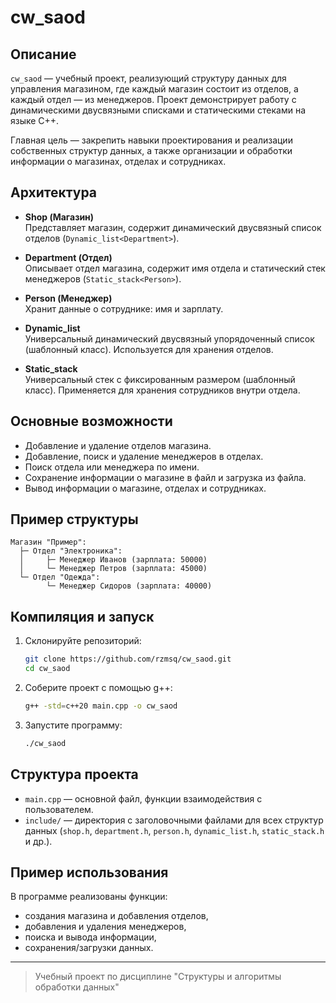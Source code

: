 # cw_saod

## Описание

`cw_saod` — учебный проект, реализующий структуру данных для управления магазином, где каждый магазин состоит из отделов, а каждый отдел — из менеджеров. Проект демонстрирует работу с динамическими двусвязными списками и статическими стеками на языке C++.

Главная цель — закрепить навыки проектирования и реализации собственных структур данных, а также организации и обработки информации о магазинах, отделах и сотрудниках.

## Архитектура

- **Shop (Магазин)**  
  Представляет магазин, содержит динамический двусвязный список отделов (`Dynamic_list<Department>`).

- **Department (Отдел)**  
  Описывает отдел магазина, содержит имя отдела и статический стек менеджеров (`Static_stack<Person>`).

- **Person (Менеджер)**  
  Хранит данные о сотруднике: имя и зарплату.

- **Dynamic_list**  
  Универсальный динамический двусвязный упорядоченный список (шаблонный класс). Используется для хранения отделов.

- **Static_stack**  
  Универсальный стек с фиксированным размером (шаблонный класс). Применяется для хранения сотрудников внутри отдела.

## Основные возможности

- Добавление и удаление отделов магазина.
- Добавление, поиск и удаление менеджеров в отделах.
- Поиск отдела или менеджера по имени.
- Сохранение информации о магазине в файл и загрузка из файла.
- Вывод информации о магазине, отделах и сотрудниках.

## Пример структуры

```
Магазин "Пример":
  ├─ Отдел "Электроника":
  │     ├─ Менеджер Иванов (зарплата: 50000)
  │     └─ Менеджер Петров (зарплата: 45000)
  └─ Отдел "Одежда":
        └─ Менеджер Сидоров (зарплата: 40000)
```

## Компиляция и запуск

1. Склонируйте репозиторий:
   ```sh
   git clone https://github.com/rzmsq/cw_saod.git
   cd cw_saod
   ```

2. Соберите проект с помощью g++:
   ```sh
   g++ -std=c++20 main.cpp -o cw_saod
   ```

3. Запустите программу:
   ```sh
   ./cw_saod
   ```

## Структура проекта

- `main.cpp` — основной файл, функции взаимодействия с пользователем.
- `include/` — директория с заголовочными файлами для всех структур данных (`shop.h`, `department.h`, `person.h`, `dynamic_list.h`, `static_stack.h` и др.).

## Пример использования

В программе реализованы функции:
- создания магазина и добавления отделов,
- добавления и удаления менеджеров,
- поиска и вывода информации,
- сохранения/загрузки данных.

---

> Учебный проект по дисциплине "Структуры и алгоритмы обработки данных"
